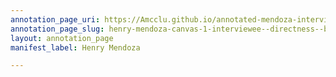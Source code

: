 ```yaml
---
annotation_page_uri: https://Amcclu.github.io/annotated-mendoza-interview/annotations/henry-mendoza-canvas-1-interviewee--directness--body-lanugage--nods-.json
annotation_page_slug: henry-mendoza-canvas-1-interviewee--directness--body-lanugage--nods-
layout: annotation_page
manifest_label: Henry Mendoza

---
```

